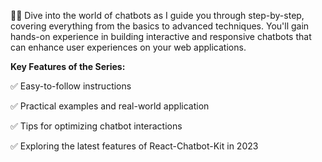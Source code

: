 🤖🚀 Dive into the world of chatbots as I guide you through step-by-step, covering everything from the basics to advanced techniques. You'll gain hands-on experience in building interactive and responsive chatbots that can enhance user experiences on your web applications.



**Key Features of the Series:** 

✅ Easy-to-follow instructions

✅ Practical examples and real-world application

✅ Tips for optimizing chatbot interactions

✅ Exploring the latest features of React-Chatbot-Kit in 2023
